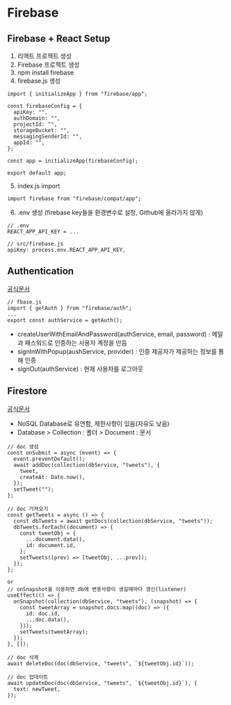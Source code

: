 # Firebase

## Firebase + React Setup

1. 리액트 프로젝트 생성
2. Firebase 프로젝트 생성
3. npm install firebase
4. firebase.js 생성

```
import { initializeApp } from "firebase/app";

const firebaseConfig = {
  apiKey: "",
  authDomain: "",
  projectId: "",
  storageBucket: "",
  messagingSenderId: "",
  appId: "",
};

const app = initializeApp(firebaseConfig);

export default app;

```

5. index.js import

```
import firebase from "firebase/compat/app";
```

6. .env 생성 (firebase key들을 환경변수로 설정, Github에 올라가지 않게)

```
// .env
REACT_APP_API_KEY = ...

// src/firebase.js
apiKey: process.env.REACT_APP_API_KEY,
```

## Authentication

[공식문서](https://firebase.google.com/docs/reference/js/auth.md?authuser=1&hl=ko#auth_package)

```
// fbase.js
import { getAuth } from "firebase/auth";
...
export const authService = getAuth();
```

- createUserWithEmailAndPassword(authService, email, password) : 메일과 패스워드로 인증하는 사용자 계정을 만듬
- signInWithPopup(aushService, provider) : 인증 제공자가 제공하는 정보를 통해 인증
- signOut(authService) : 현재 사용자를 로그아웃

## Firestore

[공식문서](https://firebase.google.com/docs/reference/js/firestore_.md?authuser=1&hl=en#@firebase/firestore)

- NoSQL Database로 유연함, 제한사항이 있음(자유도 낮음)
- Database > Collection : 폴더 > Document : 문서

```
// doc 생성
const onSubmit = async (event) => {
  event.preventDefault();
  await addDoc(collection(dbService, "tweets"), {
    tweet,
    createAt: Date.now(),
  });
  setTweet("");
};

// doc 가져오기
const getTweets = async () => {
  const dbTweets = await getDocs(collection(dbService, "tweets"));
  dbTweets.forEach((document) => {
    const tweetObj = {
      ...document.data(),
      id: document.id,
    };
    setTweets((prev) => [tweetObj, ...prev]);
  });
};

or
// onSnapshot을 이용하면 db에 변동사항이 생길때마다 갱신(listener)
useEffect(() => {
  onSnapshot(collection(dbService, "tweets"), (snapshot) => {
    const tweetArray = snapshot.docs.map((doc) => ({
      id: doc.id,
      ...doc.data(),
    }));
    setTweets(tweetArray);
  });
}, []);

// doc 삭제
await deleteDoc(doc(dbService, "tweets", `${tweetObj.id}`));

// doc 업데이트
await updateDoc(doc(dbService, "tweets", `${tweetObj.id}`), {
  text: newTweet,
});
```
